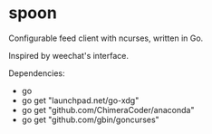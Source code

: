 # spoon

Configurable feed client with ncurses, written in Go.

Inspired by weechat's interface.

Dependencies:
  * go
  * go get "launchpad.net/go-xdg"
  * go get "github.com/ChimeraCoder/anaconda"
  * go get  "github.com/gbin/goncurses"
